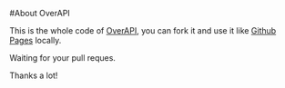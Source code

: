 #About OverAPI

This is the whole code of [OverAPI](http://overapi.com "Collecting all cheat sheets"), you can fork it and use it like [Github Pages](http://pages.github.com/) locally.

Waiting for your pull reques.

Thanks a lot!
